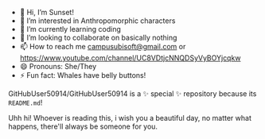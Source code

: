 - 👋 Hi, I’m Sunset!
- 👀 I’m interested in Anthropomorphic characters
- 🌱 I’m currently learning coding
- 💞️ I’m looking to collaborate on basically nothing
- 📫 How to reach me campusubisoft@gmail.com or https://www.youtube.com/channel/UC8VDtjcNNQDSyVyBOYjcqkw
- 😄 Pronouns: She/They
- ⚡ Fun fact: Whales have belly buttons!


GitHubUser50914/GitHubUser50914 is a ✨ special ✨ repository because its `README.md`!

Uhh hi! Whoever is reading this, i wish you a beautiful day, no matter what happens, there'll always be someone for you.
